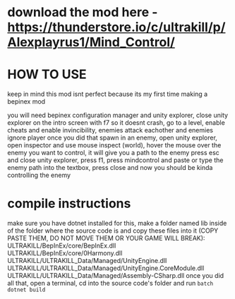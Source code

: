 # download the mod here - https://thunderstore.io/c/ultrakill/p/Alexplayrus1/Mind_Control/
# HOW TO USE
keep in mind this mod isnt perfect because its my first time making a bepinex mod

you will need bepinex configuration manager and unity explorer, close unity explorer on the intro screen with f7 so it doesnt crash, go to a level, enable cheats and enable invincibility, enemies attack eachother and enemies ignore player
once you did that spawn in an enemy, open unity explorer, open inspector and use mouse inspect (world), hover the mouse over the enemy you want to control, it will give you a path to the enemy
press esc and close unity explorer, press f1, press mindcontrol and paste or type the enemy path into the textbox, press close and now you should be kinda controlling the enemy

# compile instructions
make sure you have dotnet installed for this, make a folder named lib inside of the folder where the source code is and copy these files into it (COPY PASTE THEM, DO NOT MOVE THEM OR YOUR GAME WILL BREAK): 
ULTRAKILL/BepInEx/core/BepInEx.dll
ULTRAKILL/BepInEx/core/0Harmony.dll
ULTRAKILL/ULTRAKILL_Data/Managed/UnityEngine.dll
ULTRAKILL/ULTRAKILL_Data/Managed/UnityEngine.CoreModule.dll
ULTRAKILL/ULTRAKILL_Data/Managed/Assembly-CSharp.dll
once you did all that, open a terminal, cd into the source code's folder and run ```batch
dotnet build```
